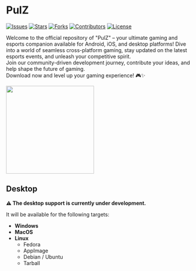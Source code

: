 # PulZ

[![Issues](https://img.shields.io/github/issues/DATL4G/PulZ.svg?style=for-the-badge)](https://github.com/DATL4G/PulZ/issues)
[![Stars](https://img.shields.io/github/stars/DATL4G/PulZ.svg?style=for-the-badge)](https://github.com/DATL4G/PulZ/stargazers)
[![Forks](https://img.shields.io/github/forks/DATL4G/PulZ.svg?style=for-the-badge)](https://github.com/DATL4G/PulZ/network/members)
[![Contributors](https://img.shields.io/github/contributors/DATL4G/PulZ.svg?style=for-the-badge)](https://github.com/DATL4G/PulZ/graphs/contributors)
[![License](https://img.shields.io/github/license/DATL4G/PulZ.svg?style=for-the-badge)](https://github.com/DATL4G/PulZ/blob/master/LICENSE)

Welcome to the official repository of "PulZ" – your ultimate gaming and esports companion available for Android, iOS, and desktop platforms! Dive into a world of seamless cross-platform gaming, stay updated on the latest esports events, and unleash your competitive spirit.  
Join our community-driven development journey, contribute your ideas, and help shape the future of gaming.  
Download now and level up your gaming experience! 🎮✨

<a href="https://play.google.com/store/apps/details?id=dev.datlag.pulz" target="_blank">
<img src="https://play.google.com/intl/en_gb/badges/static/images/badges/en_badge_web_generic.png" width=240 />
</a>

## Desktop

**⚠️ The desktop support is currently under development.**

It will be available for the following targets:

- **Windows**
- **MacOS**
- **Linux**
  - Fedora
  - AppImage
  - Debian / Ubuntu
  - Tarball
